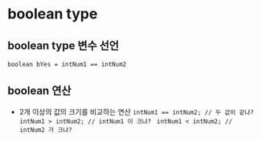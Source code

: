 # boolean type

## boolean type 변수 선언
```boolean bYes = intNum1 == intNum2```

## boolean 연산 
* 2개 이상의 값의 크기를 비교하는 연산
```intNum1 == intNum2; // 두 값이 같냐? ```
```intNum1 > intNum2; // intNum1 이 크냐? ```
```intNum1 < intNum2; // intNum2 가 크냐? ```
